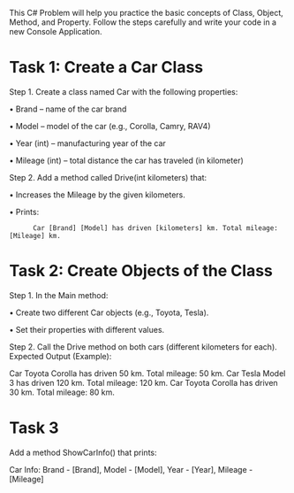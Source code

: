 
This C# Problem will help you practice the basic concepts of Class, Object, Method, and Property. Follow the steps carefully and write your code in a new Console Application.

# Task 1: Create a Car Class                                                           

Step 1. Create a class named Car with the following properties:

  • Brand – name of the car brand

  • Model – model of the car (e.g., Corolla, Camry, RAV4)

  • Year (int) – manufacturing year of the car

  • Mileage (int) – total distance the car has traveled (in kilometer) 

Step 2. Add a method called Drive(int kilometers) that:

  • Increases the Mileage by the given kilometers.

  • Prints:

          Car [Brand] [Model] has driven [kilometers] km. Total mileage: [Mileage] km.

 

 

# Task 2: Create Objects of the Class                                                      

Step 1. In the Main method:

  • Create two different Car objects (e.g., Toyota, Tesla).

  • Set their properties with different values.

Step 2. Call the Drive method on both cars (different kilometers for each). Expected Output (Example):

  Car Toyota Corolla has driven 50 km. Total mileage: 50 km. Car Tesla Model 3 has driven 120 km. Total mileage: 120 km. Car Toyota Corolla has driven 30 km. Total mileage: 80 km.


# Task 3                                                                                                                                   

Add a method ShowCarInfo() that prints:

Car Info: Brand - [Brand], Model - [Model], Year - [Year], Mileage - [Mileage]


